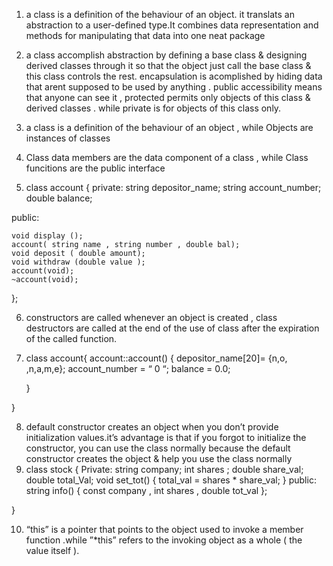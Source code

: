 1) a class is a definition of the behaviour of an object. it translats an abstraction to a user-defined type.It combines data representation and methods for manipulating that data into one neat package


2) a class accomplish abstraction by defining a base class & designing derived classes through it so that the object just call the base class & this class controls the rest. 
encapsulation is acomplished by hiding data that arent supposed to be used by anything . public accessibility means that anyone can see it , protected permits only objects of this class & derived classes . while private is for objects of this class only.


3) a class is a definition of the behaviour of an object , while Objects are instances of classes


4) Class data members are the data component of a class , while Class funcitions are the public interface 


5) class account
{ 
private:
	string depositor_name;
   string account_number;
   double balance;

public:
	
	void display ();
	account( string name , string number , double bal);
    void deposit ( double amount);
    void withdraw (double value );
	account(void);
    ~account(void);
	  
};




6) constructors are called whenever an object is created , class destructors are called at the end of the use of class after the expiration of the called function.

7) class account{
  account::account()
    {
     depositor_name[20]= {n,o, ,n,a,m,e};
     account_number = “ 0 “;
     balance = 0.0;

     }

} 

8) default constructor creates an object when you don’t provide initialization values.it’s advantage is that if you forgot to initialize the constructor, you can use the class normally because the default constructor creates the object & help you use the class normally
9) class stock
{
  Private:
   string company;
   int shares ;
   double share_val;
   double total_Val;
   void set_tot() { total_val = shares * share_val; }
  public:
  string info() { const company , int shares , double tot_val };

}

10) “this” is a pointer that points to the object used to invoke a member function .while ”*this” refers to the invoking object as a whole ( the value itself ).
